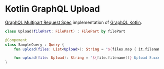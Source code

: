 # Kotlin GraphQL Upload

[GraphQL Multipart Request Spec](https://github.com/jaydenseric/graphql-multipart-request-spec) implementation of [GraphQL Kotlin](https://opensource.expediagroup.com/graphql-kotlin/docs/).

```kotlin
class Upload(filePart: FilePart) : FilePart by filePart

@Compoment
class SampleQuery : Query {
    fun upload(files: List<Upload>): String = "${files.map { it.filename() }} Upload Successfully"

    fun upload(file: Upload): String = "${file.filename()} Upload Successfully"
}
```